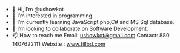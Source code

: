 - 👋 Hi, I’m @ushowkot
- 👀 I’m interested in programming.
- 🌱 I’m currently learning JavaScript,php,C# and MS Sql database.
- 💞️ I’m looking to collaborate on Software Development.
- 📫 How to reach me
Email: ushowkot@gmail.com
Contact: 880 1407622111
Website : www.fillbd.com


<!---
ushowkot/ushowkot is a ✨ special ✨ repository because its `README.md` (this file) appears on your GitHub profile.
You can click the Preview link to take a look at your changes.
--->
